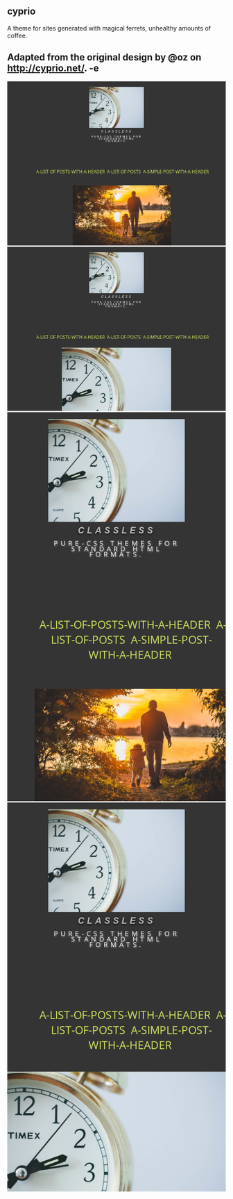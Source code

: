 ## cyprio

A theme for sites generated with magical ferrets, unhealthy amounts of coffee.

Adapted from the original design by @oz on http://cyprio.net/.
-e 
---

![](screenshots/list.png)
![](screenshots/article.png)
![](screenshots/list-mobile.png)
![](screenshots/article-mobile.png)
